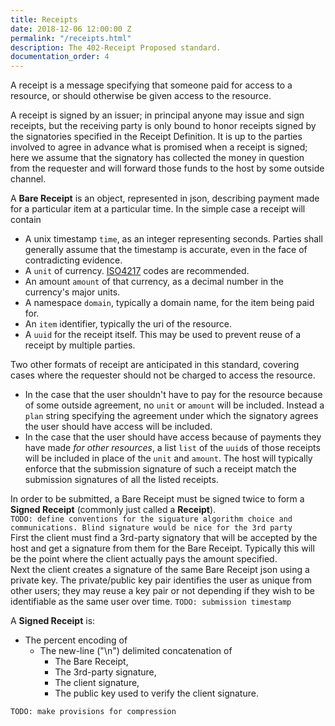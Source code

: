```yaml
---
title: Receipts
date: 2018-12-06 12:00:00 Z
permalink: "/receipts.html"
description: The 402-Receipt Proposed standard.
documentation_order: 4
---
```


A receipt is a message specifying that someone paid for access to a resource, or should otherwise be given access to the resource.

A receipt is signed by an issuer; in principal anyone may issue and sign receipts, but the receiving party is only bound to honor receipts signed by the signatories specified in the Receipt Definition. It is up to the parties involved to agree in advance what is promised when a receipt is signed; here we assume that the signatory has collected the money in question from the requester and will forward those funds to the host by some outside channel.

A **Bare Receipt** is an object, represented in json, describing payment made for a particular item at a particular time. In the simple case a receipt will contain

- A unix timestamp `time`, as an integer representing seconds. Parties shall generally assume that the timestamp is accurate, even in the face of contradicting evidence. 
- A `unit` of currency. [ISO4217](https://en.wikipedia.org/wiki/ISO_4217) codes are recommended. 
- An amount `amount` of that currency, as a decimal number in the currency's major units.
- A namespace `domain`, typically a domain name, for the item being paid for.
- An `item` identifier, typically the uri of the resource.
- A `uuid` for the receipt itself. This may be used to prevent reuse of a receipt by multiple parties.

Two other formats of receipt are anticipated in this standard, covering cases where the requester should not be charged to access the resource.

- In the case that the user shouldn't have to pay for the resource because of some outside agreement, no `unit` or `amount` will be included. Instead a `plan` string specifying the agreement under which the signatory agrees the user should have access will be included.
- In the case that the user should have access because of payments they have made _for other resources_, a list `list` of the `uuid`s of those receipts will be included in place of the `unit` and `amount`. The host will typically enforce that the submission signature of such a receipt match the submission signatures of all the listed receipts. 

In order to be submitted, a Bare Receipt must be signed twice to form a **Signed Receipt** (commonly just called a **Receipt**).  
`TODO: define conventions for the siguature algorithm choice and communications. Blind signature would be nice for the 3rd party`  
First the client must find a 3rd-party signatory that will be accepted by the host and get a signature from them for the Bare Receipt. Typically this will be the point where the client actually pays the amount specified.  
Next the client creates a signature of the same Bare Receipt json using a private key. The private/public key pair identifies the user as unique from other users; they may reuse a key pair or not depending if they wish to be identifiable as the same user over time. `TODO: submission timestamp`

A **Signed Receipt** is:  

- The percent encoding of
    - The new-line ("\n") delimited concatenation of
        - The Bare Receipt,
        - The 3rd-party signature,
        - The client signature,
        - The public key used to verify the client signature.

`TODO: make provisions for compression`


